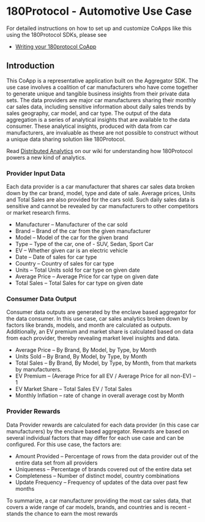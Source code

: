 # 180Protocol - Automotive Use Case

For detailed instructions on how to set up and customize CoApps like this using the 180Protocol SDKs, please see

* [Writing your 180protocol CoApp](https://docs.180protocol.com/develop/tutorials/writing-your-180protocol-coapp)

## Introduction
This CoApp is a representative application built on the Aggregator SDK. The use case involves a coalition of car manufacturers
who have come together to generate unique and tangible business insights from their private data sets. The data providers
are major car manufacturers sharing their monthly car sales data, including sensitive information about daily sales trends by
sales geography, car model, and car type. The output of the data aggregation is a series of analytical insights that are available to the
data consumer. These analytical insights, produced with data from car manufacturers, are invaluable as these are not possible
to construct without a unique data sharing solution like 180Protocol. 

Read [Distributed Analytics](https://docs.180protocol.com/learn/sample-use-cases/distributed-analytics) on our wiki for understanding 
how 180Protocol powers a new kind of analytics.

### Provider Input Data
Each data provider is a car manufacturer that shares car sales data broken down by the car brand, model, type and date of sale. 
Average prices, Units and Total Sales are also provided for the cars sold. Such daily sales data is sensitive and cannot be
revealed by car manufacturers to other competitors or market research firms.

* Manufacturer – Manufacturer of the car sold
* Brand – Brand of the car from the given manufacturer
* Model  – Model of the car for the given brand
* Type – Type of the car, one of - SUV, Sedan, Sport Car
* EV – Whether given car is an electric vehicle
* Date – Date of sales for car type
* Country – Country of sales for car type
* Units – Total Units sold for car type on given date
* Average Price – Average Price for car type on given date
* Total Sales – Total Sales for car type on given date

### Consumer Data Output
Consumer data outputs are generated by the enclave based aggregator for the data consumer. In this use case, car sales 
analytics broken down by factors like brands, models, and month are calculated as outputs. Additionally, an EV premium 
and market share is calculated based on data from each provider, thereby revealing market level insights and data.

* Average Price – By Brand, By Model, by Type, by Month
* Units Sold – By Brand, By Model, by Type, by Month
* Total Sales  – By Brand, By Model, by Type, by Month, from that markets by manufacturers.
* EV Premium – (Average Price for all EV / Average Price for all non-EV) – 1
* EV Market Share – Total Sales EV / Total Sales
* Monthly Inflation – rate of change in overall average cost by Month


### Provider Rewards
Data Provider rewards are calculated for each data provider (in this case car manufacturers) by the enclave based aggregator. 
Rewards are based on several individual factors that may differ for each use case and can be configured. 
For this use case, the factors are:

* Amount Provided – Percentage of rows from the data provider out of the entire data set from all providers
* Uniqueness – Percentage of brands covered out of the entire data set
* Completeness – Number of distinct model, country combinations
* Update Frequency – Frequency of updates of the data over past few months

To summarize, a car manufacturer providing the most car sales data, that covers a wide range of car models, brands, and countries
and is recent - stands the chance to earn the most rewards

